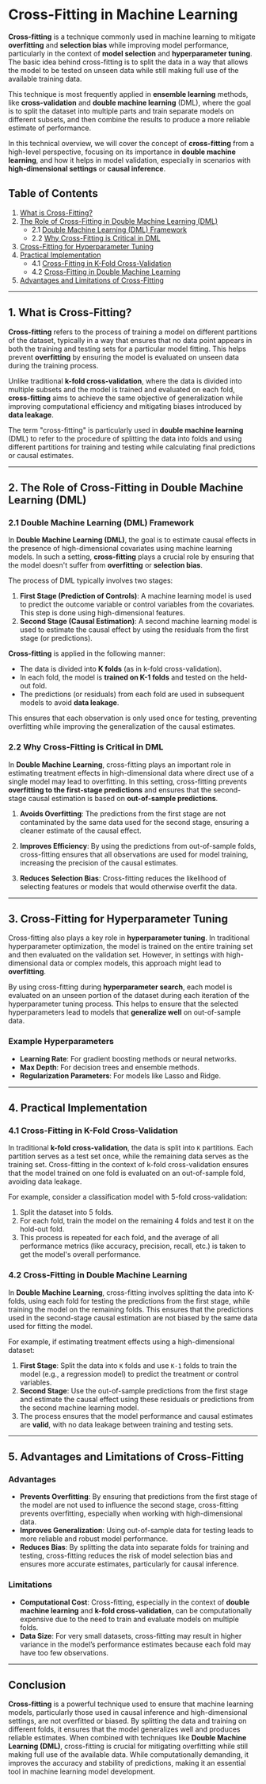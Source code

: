 # Cross-Fitting in Machine Learning

**Cross-fitting** is a technique commonly used in machine learning to mitigate **overfitting** and **selection bias** while improving model performance, particularly in the context of **model selection** and **hyperparameter tuning**. The basic idea behind cross-fitting is to split the data in a way that allows the model to be tested on unseen data while still making full use of the available training data.

This technique is most frequently applied in **ensemble learning** methods, like **cross-validation** and **double machine learning** (DML), where the goal is to split the dataset into multiple parts and train separate models on different subsets, and then combine the results to produce a more reliable estimate of performance.

In this technical overview, we will cover the concept of **cross-fitting** from a high-level perspective, focusing on its importance in **double machine learning**, and how it helps in model validation, especially in scenarios with **high-dimensional settings** or **causal inference**.

## Table of Contents

1. [What is Cross-Fitting?](#1-what-is-cross-fitting)
2. [The Role of Cross-Fitting in Double Machine Learning (DML)](#2-the-role-of-cross-fitting-in-double-machine-learning-dml)
   - 2.1 [Double Machine Learning (DML) Framework](#21-double-machine-learning-dml-framework)
   - 2.2 [Why Cross-Fitting is Critical in DML](#22-why-cross-fitting-is-critical-in-dml)
3. [Cross-Fitting for Hyperparameter Tuning](#3-cross-fitting-for-hyperparameter-tuning)
4. [Practical Implementation](#4-practical-implementation)
   - 4.1 [Cross-Fitting in K-Fold Cross-Validation](#41-cross-fitting-in-k-fold-cross-validation)
   - 4.2 [Cross-Fitting in Double Machine Learning](#42-cross-fitting-in-double-machine-learning)
5. [Advantages and Limitations of Cross-Fitting](#5-advantages-and-limitations-of-cross-fitting)

---

## 1. What is Cross-Fitting?

**Cross-fitting** refers to the process of training a model on different partitions of the dataset, typically in a way that ensures that no data point appears in both the training and testing sets for a particular model fitting. This helps prevent **overfitting** by ensuring the model is evaluated on unseen data during the training process. 

Unlike traditional **k-fold cross-validation**, where the data is divided into multiple subsets and the model is trained and evaluated on each fold, **cross-fitting** aims to achieve the same objective of generalization while improving computational efficiency and mitigating biases introduced by **data leakage**.

The term "cross-fitting" is particularly used in **double machine learning** (DML) to refer to the procedure of splitting the data into folds and using different partitions for training and testing while calculating final predictions or causal estimates. 

---

## 2. The Role of Cross-Fitting in Double Machine Learning (DML)

### 2.1 Double Machine Learning (DML) Framework

In **Double Machine Learning (DML)**, the goal is to estimate causal effects in the presence of high-dimensional covariates using machine learning models. In such a setting, **cross-fitting** plays a crucial role by ensuring that the model doesn't suffer from **overfitting** or **selection bias**. 

The process of DML typically involves two stages:
1. **First Stage (Prediction of Controls)**: A machine learning model is used to predict the outcome variable or control variables from the covariates. This step is done using high-dimensional features.
2. **Second Stage (Causal Estimation)**: A second machine learning model is used to estimate the causal effect by using the residuals from the first stage (or predictions).

**Cross-fitting** is applied in the following manner:
- The data is divided into **K folds** (as in k-fold cross-validation).
- In each fold, the model is **trained on K-1 folds** and tested on the held-out fold.
- The predictions (or residuals) from each fold are used in subsequent models to avoid **data leakage**.

This ensures that each observation is only used once for testing, preventing overfitting while improving the generalization of the causal estimates.

### 2.2 Why Cross-Fitting is Critical in DML

In **Double Machine Learning**, cross-fitting plays an important role in estimating treatment effects in high-dimensional data where direct use of a single model may lead to overfitting. In this setting, cross-fitting prevents **overfitting to the first-stage predictions** and ensures that the second-stage causal estimation is based on **out-of-sample predictions**.

1. **Avoids Overfitting**: The predictions from the first stage are not contaminated by the same data used for the second stage, ensuring a cleaner estimate of the causal effect.
   
2. **Improves Efficiency**: By using the predictions from out-of-sample folds, cross-fitting ensures that all observations are used for model training, increasing the precision of the causal estimates.

3. **Reduces Selection Bias**: Cross-fitting reduces the likelihood of selecting features or models that would otherwise overfit the data.

---

## 3. Cross-Fitting for Hyperparameter Tuning

Cross-fitting also plays a key role in **hyperparameter tuning**. In traditional hyperparameter optimization, the model is trained on the entire training set and then evaluated on the validation set. However, in settings with high-dimensional data or complex models, this approach might lead to **overfitting**.

By using cross-fitting during **hyperparameter search**, each model is evaluated on an unseen portion of the dataset during each iteration of the hyperparameter tuning process. This helps to ensure that the selected hyperparameters lead to models that **generalize well** on out-of-sample data.

### Example Hyperparameters
- **Learning Rate**: For gradient boosting methods or neural networks.
- **Max Depth**: For decision trees and ensemble methods.
- **Regularization Parameters**: For models like Lasso and Ridge.

---

## 4. Practical Implementation

### 4.1 Cross-Fitting in K-Fold Cross-Validation

In traditional **k-fold cross-validation**, the data is split into `K` partitions. Each partition serves as a test set once, while the remaining data serves as the training set. Cross-fitting in the context of k-fold cross-validation ensures that the model trained on one fold is evaluated on an out-of-sample fold, avoiding data leakage.

For example, consider a classification model with 5-fold cross-validation:

1. Split the dataset into 5 folds.
2. For each fold, train the model on the remaining 4 folds and test it on the hold-out fold.
3. This process is repeated for each fold, and the average of all performance metrics (like accuracy, precision, recall, etc.) is taken to get the model's overall performance.

### 4.2 Cross-Fitting in Double Machine Learning

In **Double Machine Learning**, cross-fitting involves splitting the data into K-folds, using each fold for testing the predictions from the first stage, while training the model on the remaining folds. This ensures that the predictions used in the second-stage causal estimation are not biased by the same data used for fitting the model.

For example, if estimating treatment effects using a high-dimensional dataset:

1. **First Stage**: Split the data into `K` folds and use `K-1` folds to train the model (e.g., a regression model) to predict the treatment or control variables.
2. **Second Stage**: Use the out-of-sample predictions from the first stage and estimate the causal effect using these residuals or predictions from the second machine learning model.
3. The process ensures that the model performance and causal estimates are **valid**, with no data leakage between training and testing sets.

---

## 5. Advantages and Limitations of Cross-Fitting

### Advantages
- **Prevents Overfitting**: By ensuring that predictions from the first stage of the model are not used to influence the second stage, cross-fitting prevents overfitting, especially when working with high-dimensional data.
- **Improves Generalization**: Using out-of-sample data for testing leads to more reliable and robust model performance.
- **Reduces Bias**: By splitting the data into separate folds for training and testing, cross-fitting reduces the risk of model selection bias and ensures more accurate estimates, particularly for causal inference.

### Limitations
- **Computational Cost**: Cross-fitting, especially in the context of **double machine learning** and **k-fold cross-validation**, can be computationally expensive due to the need to train and evaluate models on multiple folds.
- **Data Size**: For very small datasets, cross-fitting may result in higher variance in the model’s performance estimates because each fold may have too few observations.

---

## Conclusion

**Cross-fitting** is a powerful technique used to ensure that machine learning models, particularly those used in causal inference and high-dimensional settings, are not overfitted or biased. By splitting the data and training on different folds, it ensures that the model generalizes well and produces reliable estimates. When combined with techniques like **Double Machine Learning (DML)**, cross-fitting is crucial for mitigating overfitting while still making full use of the available data. While computationally demanding, it improves the accuracy and stability of predictions, making it an essential tool in machine learning model development.
